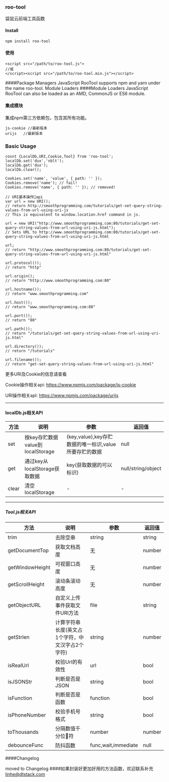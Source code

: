 
### roo-tool
袋鼠云前端工具函数
#### Install
```
npm install roo-tool
```
#### 使用
```
<script src="/path/to/roo-tool.js">
//或
</script><script src="/path/to/roo-tool.min.js"></script>
```
####Package Managers
JavaScript RooTool supports npm and yarn under the name roo-tool.
Module Loaders
####Module Loaders
JavaScript RooTool can also be loaded as an AMD, CommonJS or ES6 module.
#### 集成模块
集成npm第三方依赖包，包含其所有功能。
```
js-cookie //最新版本
urijs   //最新版本
```
### Basic Usage

```
cosnt {LocalDb,URI,Cookie,Tool} from 'roo-tool';
localDb.set('dux','nblt');
localDb.get('dux');
localDb.clear();

Cookies.set('name', 'value', { path: '' });
Cookies.remove('name'); // fail!
Cookies.remove('name', { path: '' }); // removed!

// URI基本操作api
var url = new URI();
// return http://smoothprogramming.com/tutorials/get-set-query-string-values-from-url-using-uri-js
// This is equivalent to window.location.href command in js.

url = new URI("http://www.smoothprogramming.com:80/tutorials/get-set-query-string-values-from-url-using-uri-js.html");
// Sets URL to http://www.smoothprogramming.com:80/tutorials/get-set-query-string-values-from-url-using-uri-js.html

url;
// return "http://www.smoothprogramming.com:80/tutorials/get-set-query-string-values-from-url-using-uri-js.html"

url.protocol());
// return "http"

url.origin();
// return "http://www.smoothprogramming.com:80"

url.hostname());
// return "www.smoothprogramming.com"

url.host());
// return "www.smoothprogramming.com:80"

url.port());
// return "80"

url.path());
// return "/tutorials/get-set-query-string-values-from-url-using-uri-js.html"

url.directory());
// return "/tutorials"

url.filename());
// return "get-set-query-string-values-from-url-using-uri-js.html"
```
更多URI及Cookie的信息请查看

Cookie操作相关api:  https://www.npmjs.com/package/js-cookie

URI操作相关apI:  https://www.npmjs.com/package/urijs
*****
#### localDb.js相关API

方法|说明|参数| 返回值
--| -- | -- | -- 
set|按key存贮数据value到localStorage|(key,value),key存贮数据的唯一标识,value 所要存贮的数据|null
get|通过key从localStorage获取数据|key(获取数据的可以标识)|null/string/object
clear|清空localStorage|-|-
*****
##### Tool.js相关API
方法|说明|参数| 返回值
--| --  | -- |-- 
trim| 去除空串 | string |string
getDocumentTop | 获取文档高度 | 无 |number
getWindowHeight| 可视窗口高度 | 无 |number
getScrollHeight| 滚动条滚动高度 | 无 |number
getObjectURL| 自定义上传事件获取文件URl方法 | file |string
getStrlen| 计算字符串长度(英文占1个字符，中文汉字占2个字符) | string |number
isRealUrl| 校验Url的有效性 | url |bool
isJSONStr| 判断是否是JSON | string |bool
isFunction| 判断是否是函数 | function |bool
isPhoneNumber| 校验手机号格式 | string |bool
toThousands| 分隔数值千分位符 | number |number
debounceFunc| 防抖函数 |func,wait,immediate|null
####Changelog

moved to Changelog
####如果封装好更加好用的方法函数，欢迎联系补充
 <linhe@dtstack.com>
